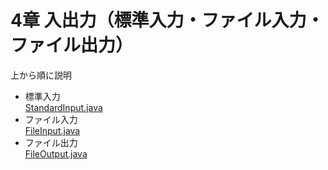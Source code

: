 # 4章 入出力（標準入力・ファイル入力・ファイル出力）

上から順に説明

- 標準入力  
[StandardInput.java](StandardInput.java)
- ファイル入力  
[FileInput.java](FileInput.java)
- ファイル出力  
[FileOutput.java](FileOutput.java)

